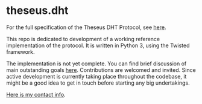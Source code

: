 # theseus.dht

For the full specification of the Theseus DHT Protocol, see [here](https://wootfish.github.io/theseus.dht/).

This repo is dedicated to development of a working reference implementation of the protocol.
It is written in Python 3, using the Twisted framework.

The implementation is not yet complete.
You can find brief discussion of main outstanding goals [here](https://wootfish.github.io/theseus.dht/#implementation-status).
Contributions are welcomed and invited.
Since active development is currently taking place throughout the codebase, it might be a good idea to get in touch before starting any big undertakings.

[Here is my contact info](https://wootfish.github.io/theseus.dht/#contact-info).
